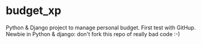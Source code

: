 # budget_xp
Python & Django project to manage personal budget.
First test with GitHup. 
Newbie in Python & django: don't fork this repo of really bad code :-)


